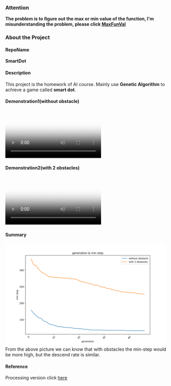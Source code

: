 ### Attention
**The problem is to figure out the max or min value of the function, I'm misunderstanding the problem, please click [MaxFunVal](https://github.com/huangyebiaoke/MaxFunVal)**
### About the Project
#### RepoName
**SmartDot**
#### Description
This project is the homework of AI course. Mainly use **Genetic Algorithm** to achieve a game called **smart dot**.

#### Demonstration1(without obstacle)
<video src="./doc/1.mp4" poster="./doc/1.png"></video>

#### Demonstration2(with 2 obstacles)
<video src="./doc/2.mp4" poster="./doc/2.png"></video>

#### Summary
![summary-picture](./doc/summary-picture.svg)
From the above picture we can know that with obstacles the min-step would be more high, but the descend rate is similar.
#### Reference
Processing version click [here](https://github.com/Code-Bullet/Smart-Dots-Genetic-Algorithm-Tutorial)